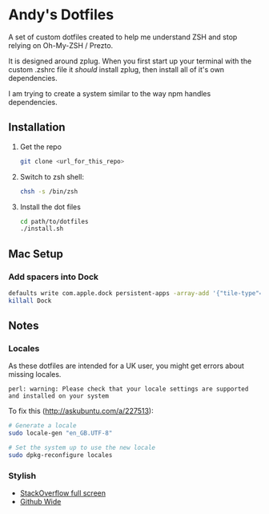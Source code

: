 # Andy's Dotfiles

A set of custom dotfiles created to help me understand ZSH and stop relying on Oh-My-ZSH / Prezto.

It is designed around zplug. When you first start up your terminal with the custom .zshrc file it *should* install zplug, then install all of it's own dependencies.

I am trying to create a system similar to the way npm handles dependencies.

## Installation

<ol>
<li>Get the repo

```sh
git clone <url_for_this_repo>
```
</li>

<li>Switch to zsh shell:

```sh
chsh -s /bin/zsh
```
</li>

<li>Install the dot files

```sh
cd path/to/dotfiles
./install.sh
```
</li>
</ol>

## Mac Setup

### Add spacers into Dock

```sh
defaults write com.apple.dock persistent-apps -array-add '{"tile-type"="small-spacer-tile";}';
killall Dock
```

## Notes

### Locales

As these dotfiles are intended for a UK user, you might get errors about missing locales.

```
perl: warning: Please check that your locale settings are supported and installed on your system
```

To fix this (http://askubuntu.com/a/227513):

```sh
# Generate a locale
sudo locale-gen "en_GB.UTF-8"

# Set the system up to use the new locale
sudo dpkg-reconfigure locales
```

### Stylish

- [StackOverflow full screen](https://userstyles.org/styles/172637/stackoverflow-simply-wide)
- [Github Wide](https://userstyles.org/styles/108591/github-wide)
